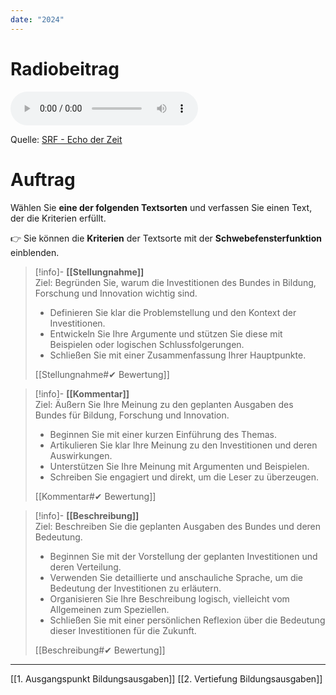 ```yaml
---
date: "2024"
---
```

# Radiobeitrag

<audio controls>
  <source src="https://download-media.srf.ch/world/audio/Echo-der-Zeit-radio/2020/02/Echo-der-Zeit_26-02-2020-1808.mp3">
</audio>

Quelle: [SRF - Echo der Zeit](https://www.srf.ch/play/radio/redirect/detail/4c607f2f-e21c-49da-aa79-ff878085555f)

# Auftrag
Wählen Sie **eine der folgenden Textsorten** und verfassen Sie einen Text, der die Kriterien erfüllt.

👉 Sie können die **Kriterien** der Textsorte mit der **Schwebefensterfunktion** einblenden.

>[!info]- **[[Stellungnahme]]**  
>Ziel: Begründen Sie, warum die Investitionen des Bundes in Bildung, Forschung und Innovation wichtig sind.
>- Definieren Sie klar die Problemstellung und den Kontext der Investitionen.
>- Entwickeln Sie Ihre Argumente und stützen Sie diese mit Beispielen oder logischen Schlussfolgerungen.
>- Schließen Sie mit einer Zusammenfassung Ihrer Hauptpunkte.
>
>[[Stellungnahme#✔ Bewertung]]

>[!info]- **[[Kommentar]]**  
>Ziel: Äußern Sie Ihre Meinung zu den geplanten Ausgaben des Bundes für Bildung, Forschung und Innovation.
>- Beginnen Sie mit einer kurzen Einführung des Themas.
>- Artikulieren Sie klar Ihre Meinung zu den Investitionen und deren Auswirkungen.
>- Unterstützen Sie Ihre Meinung mit Argumenten und Beispielen.
>- Schreiben Sie engagiert und direkt, um die Leser zu überzeugen.
>
>[[Kommentar#✔ Bewertung]]

>[!info]- **[[Beschreibung]]**  
>Ziel: Beschreiben Sie die geplanten Ausgaben des Bundes und deren Bedeutung.
>- Beginnen Sie mit der Vorstellung der geplanten Investitionen und deren Verteilung.
>- Verwenden Sie detaillierte und anschauliche Sprache, um die Bedeutung der Investitionen zu erläutern.
>- Organisieren Sie Ihre Beschreibung logisch, vielleicht vom Allgemeinen zum Speziellen.
>- Schließen Sie mit einer persönlichen Reflexion über die Bedeutung dieser Investitionen für die Zukunft.
>
>[[Beschreibung#✔ Bewertung]]



---
[[1. Ausgangspunkt Bildungsausgaben]]
[[2. Vertiefung Bildungsausgaben]]
